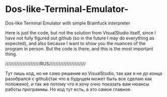 # Dos-like-Terminal-Emulator-
Dos-like Terminal Emulator with simple Brainfuck interpreter

Here is just the code, but not the solution from VisualStudio itself, since I have not fully figured out github (so in the future I may do everything as expected), and also because I want to show you the nuances of the program in person. But the code is there, and this is the most important thing.


//////////////////////RUS///////////////////////

Тут лишь код, но не само решение из VisualStudio, так как 
я не до конца разобрался с github(так что в будущем может быть все сделаю как положено), 
и так же потому что я хочу очно показать вам нюансы работы программы. Но код тут есть, а это самое главное.
